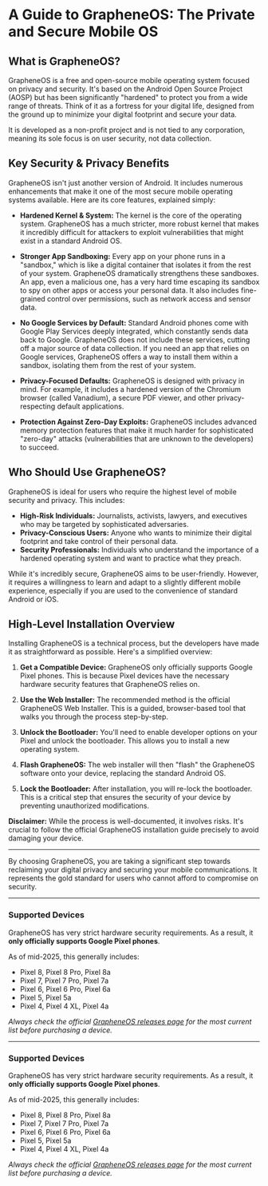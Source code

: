 # A Guide to GrapheneOS: The Private and Secure Mobile OS

## What is GrapheneOS?

GrapheneOS is a free and open-source mobile operating system focused on privacy and security. It's based on the Android Open Source Project (AOSP) but has been significantly "hardened" to protect you from a wide range of threats. Think of it as a fortress for your digital life, designed from the ground up to minimize your digital footprint and secure your data.

It is developed as a non-profit project and is not tied to any corporation, meaning its sole focus is on user security, not data collection.

## Key Security & Privacy Benefits

GrapheneOS isn't just another version of Android. It includes numerous enhancements that make it one of the most secure mobile operating systems available. Here are its core features, explained simply:

*   **Hardened Kernel & System:** The kernel is the core of the operating system. GrapheneOS has a much stricter, more robust kernel that makes it incredibly difficult for attackers to exploit vulnerabilities that might exist in a standard Android OS.

*   **Stronger App Sandboxing:** Every app on your phone runs in a "sandbox," which is like a digital container that isolates it from the rest of your system. GrapheneOS dramatically strengthens these sandboxes. An app, even a malicious one, has a very hard time escaping its sandbox to spy on other apps or access your personal data. It also includes fine-grained control over permissions, such as network access and sensor data.

*   **No Google Services by Default:** Standard Android phones come with Google Play Services deeply integrated, which constantly sends data back to Google. GrapheneOS does not include these services, cutting off a major source of data collection. If you need an app that relies on Google services, GrapheneOS offers a way to install them within a sandbox, isolating them from the rest of your system.

*   **Privacy-Focused Defaults:** GrapheneOS is designed with privacy in mind. For example, it includes a hardened version of the Chromium browser (called Vanadium), a secure PDF viewer, and other privacy-respecting default applications.

*   **Protection Against Zero-Day Exploits:** GrapheneOS includes advanced memory protection features that make it much harder for sophisticated "zero-day" attacks (vulnerabilities that are unknown to the developers) to succeed.

## Who Should Use GrapheneOS?

GrapheneOS is ideal for users who require the highest level of mobile security and privacy. This includes:

*   **High-Risk Individuals:** Journalists, activists, lawyers, and executives who may be targeted by sophisticated adversaries.
*   **Privacy-Conscious Users:** Anyone who wants to minimize their digital footprint and take control of their personal data.
*   **Security Professionals:** Individuals who understand the importance of a hardened operating system and want to practice what they preach.

While it's incredibly secure, GrapheneOS aims to be user-friendly. However, it requires a willingness to learn and adapt to a slightly different mobile experience, especially if you are used to the convenience of standard Android or iOS.

## High-Level Installation Overview

Installing GrapheneOS is a technical process, but the developers have made it as straightforward as possible. Here's a simplified overview:

1.  **Get a Compatible Device:** GrapheneOS only officially supports Google Pixel phones. This is because Pixel devices have the necessary hardware security features that GrapheneOS relies on.

2.  **Use the Web Installer:** The recommended method is the official GrapheneOS Web Installer. This is a guided, browser-based tool that walks you through the process step-by-step.

3.  **Unlock the Bootloader:** You'll need to enable developer options on your Pixel and unlock the bootloader. This allows you to install a new operating system.

4.  **Flash GrapheneOS:** The web installer will then "flash" the GrapheneOS software onto your device, replacing the standard Android OS.

5.  **Lock the Bootloader:** After installation, you will re-lock the bootloader. This is a critical step that ensures the security of your device by preventing unauthorized modifications.

**Disclaimer:** While the process is well-documented, it involves risks. It's crucial to follow the official GrapheneOS installation guide precisely to avoid damaging your device.

---

By choosing GrapheneOS, you are taking a significant step towards reclaiming your digital privacy and securing your mobile communications. It represents the gold standard for users who cannot afford to compromise on security.

---

### **Supported Devices**

GrapheneOS has very strict hardware security requirements. As a result, it **only officially supports Google Pixel phones**.

As of mid-2025, this generally includes:
*   Pixel 8, Pixel 8 Pro, Pixel 8a
*   Pixel 7, Pixel 7 Pro, Pixel 7a
*   Pixel 6, Pixel 6 Pro, Pixel 6a
*   Pixel 5, Pixel 5a
*   Pixel 4, Pixel 4 XL, Pixel 4a

*Always check the official [GrapheneOS releases page](https://grapheneos.org/releases) for the most current list before purchasing a device.*

---

### **Supported Devices**

GrapheneOS has very strict hardware security requirements. As a result, it **only officially supports Google Pixel phones**.

As of mid-2025, this generally includes:
*   Pixel 8, Pixel 8 Pro, Pixel 8a
*   Pixel 7, Pixel 7 Pro, Pixel 7a
*   Pixel 6, Pixel 6 Pro, Pixel 6a
*   Pixel 5, Pixel 5a
*   Pixel 4, Pixel 4 XL, Pixel 4a

*Always check the official [GrapheneOS releases page](https://grapheneos.org/releases) for the most current list before purchasing a device.*
